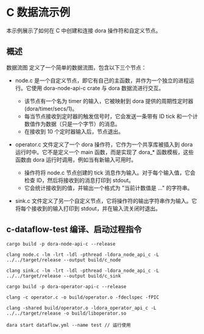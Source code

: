 # C 数据流示例

本示例展示了如何在 C 中创建和连接 dora 操作符和自定义节点。

## 概述

数据流图 定义了一个简单的数据流图，包含以下三个节点：

- node.c 是一个自定义节点，即它有自己的主函数，并作为一个独立的进程运行。它使用 dora-node-api-c crate 与 dora 数据流进行交互。
    - 该节点有一个名为 timer 的输入，它被映射到 dora 提供的周期性定时器 (dora/timer/secs/1)。
    - 每当节点接收到定时器的触发信号时，它会发送一条带有 ID tick 和一个计数值作为数据（只是一个字节）的消息。
    - 在接收到 10 个定时器输入后，节点退出。
    
- operator.c 文件定义了一个 dora 操作符，它作为一个共享库被插入到 dora 运行时中。它不是定义一个 main 函数，而是实现了 dora_* 函数模板，这些函数由 dora 运行时调用，例如当有新输入可用时。
    - 操作符将 node.c 节点创建的 tick 消息作为输入。对于每个输入值，它会检查 ID，然后将接收到的消息打印到 stdout。
    - 它会统计接收到的值，并输出一个格式为 "当前计数值是 ..." 的字符串。
    
- sink.c 文件定义了另一个自定义节点，它将操作符的输出字符串作为输入。它将每个接收到的输入打印到 stdout，并在输入流关闭时退出。

## c-dataflow-test 编译、启动过程指令

```
cargo build -p dora-node-api-c --release

clang node.c -lm -lrt -ldl -pthread -ldora_node_api_c -L ../../target/release --output build/c_node

clang sink.c -lm -lrt -ldl -pthread -ldora_node_api_c -L ../../target/release --output build/c_sink

cargo build -p dora-operator-api-c --release

clang -c operator.c -o build/operator.o -fdeclspec -fPIC

clang -shared build/operator.o -ldora_operator_api_c -L ../../target/release -o build/liboperator.so

dara start dataflow.yml --name test // 运行使用

```